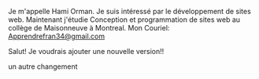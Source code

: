 Je m'appelle Hami Orman. Je suis intéressé par le développement de sites web. Maintenant j'étudie Conception et programmation de sites web au collège de Maisonneuve à Montreal. Mon Couriel: Apprendrefran34@gmail.com

Salut! Je voudrais ajouter une nouvelle version!!

un autre changement
